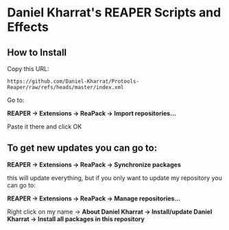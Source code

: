 # Daniel Kharrat's REAPER Scripts and Effects

## How to Install

Copy this URL:

```
https://github.com/Daniel-Kharrat/Protools-Reaper/raw/refs/heads/master/index.xml
```

Go to:

**REAPER → Extensions → ReaPack → Import repositories…**

Paste it there and click OK  

## To get new updates you can go to:

**REAPER → Extensions → ReaPack → Synchronize packages**

this will update everything, but if you only want to update my repository you can go to:

**REAPER → Extensions → ReaPack → Manage repositories…**

Right click on my name → **About Daniel Kharrat → Install/update Daniel Kharrat → Install all packages in this repository**
